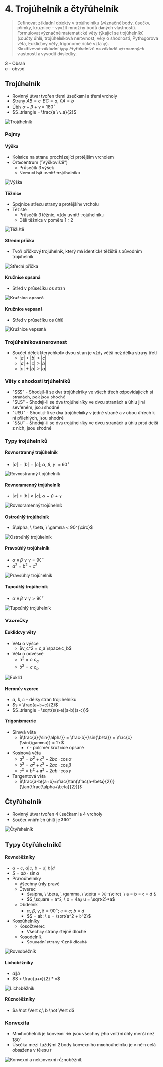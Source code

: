 # 4. Trojúhelník a čtyřúhelník

> Definovat základní objekty v trojúhelníku (význačné body, úsečky, přímky, kružnice – využít množiny bodů daných vlastností). \
> Formulovat význačné matematické věty týkající se trojúhelníků (součty úhlů, trojúhelníková nerovnost, věty o shodnosti, Pythagorova věta, Euklidovy věty, trigonometrické vztahy). \
> Klasifikovat základní typy čtyřúhelníků na základě významných vlastností a vyvodit důsledky.

$S$ - Obsah \
$o$ - obvod

## Trojúhelník

- Rovinný útvar tvořen třemi úsečkami a třemi vrcholy
- Strany $AB = c$, $BC = a$, $CA = b$
- Úhly $\alpha + \beta + \gamma = 180^{\circ}$
- $S_\triangle = \frac{a \ v_a}{2}$

![Trojúhelník](./trojuhelnik.png)

### Pojmy

#### Výška

- Kolmice na stranu procházející protějším vrcholem
- Ortocentrum (”Výškoviště”)
  - Průsečík 3 výšek
  - Nemusí být uvnitř trojúhelníku

![Výška](./vyska.png)

#### Těžnice

- Spojnice středu strany a protějšího vrcholu
- Těžiště
  - Průsečík 3 těžnic, vždy uvnitř trojúhelníku
  - Dělí těžnice v poměru $1:2$

![Těžiště](./teziste.png)

#### Střední příčka

- Tvoří příčkový trojúhelník, který má identické těžiště s původním trojúhelník

![Střední příčka](./stredni_pricka.png)

#### Kružnice opsaná

- Střed v průsečíku os stran

![Kružnice opsaná](./kruznice_opsana.png)

#### Kružnice vepsaná

- Střed v průsečíku os úhlů

![Kružnice vepsaná](./kruznice_vepsana.png)

### Trojúhelníková nerovnost

- Součet délek kterýchkoliv dvou stran je vždy větší než délka strany třetí
  - $|a|+|b| > |c|$
  - $|a|+|c| > |b|$
  - $|c|+|b| > |a|$

### Věty o shodosti trjúhelníků

- "SSS" - Shodují-li se dva trojúhelníky ve všech třech odpovídajících si stranách, pak jsou shodné
- "SUS" - Shodují-li se dva trojúhelníky ve dvou stranách a úhlu jimi sevřeném, jsou shodné
- "USU" - Shodují-li se dva trojúhelníky v jedné straně a v obou úhlech k ní přilehlých, jsou shodné
- "SSU" - Shodují-li se dva trojúhelníky ve dvou stranách a úhlu proti delší z nich, jsou shodné

### Typy trojúhelníků

#### Rovnostranný trojúhelník

- $|a|=|b|=|c|;\ \alpha ,\ \beta, \ \gamma \ = 60^{\circ}$

![Rovnostranný trojúhelník](./rovnostranny_trojuhelnik.png)

#### Rovnoramenný trojúhelník

- $|a|=|b| \neq |c|; \ \alpha =\beta \neq \gamma$

![Rovnoramenný trojúhelník](./rovnoramenny_trojuhelnik.png)

#### Ostroúhlý trojúhelník

- $\alpha, \ \beta, \ \gamma < 90^{\circ}$

![Ostroúhlý trojúhelník](./ostrouhly_trojuhelnik.png)

#### Pravoúhlý trojúhelník

- $\alpha \lor \beta \lor \gamma = 90^{\circ}$
- $a^2 = b^2 + c^2$

![Pravoúhlý trojúhelník](./pravouhly_trojuhelnik.png)

#### Tupoúhlý trojúhelník

- $\alpha \lor \beta \lor \gamma > 90^{\circ}$

![Tupoúhlý trojúhelník](./tupouhly_trojuhelnik.png)

### Vzorečky

#### Euklidovy věty

- Věta o výšce
  - $v_c^2 = c_a \space c_b$
- Věta o odvěsně
  - $a^2 = c \ c_a$
  - $b^2=c \ c_b$

![Euklid](./euklid.png)

#### Heronův vzorec

- $a$, $b$, $c$ - délky stran trojúhelníku
- $s =  \frac{a+b+c}{2}$
- $S_\triangle = \sqrt{s(s-a)(s-b)(s-c)}$

#### Trigoniometrie

- Sinová věta
  - $\frac{a}{\sin{\alpha}} = \frac{b}{\sin{\beta}} = \frac{c}{\sin{\gamma}} = 2r $
    - $r$ - poloměr kružnice opsané
- Kosinová věta
  - $a^2 = b^2 + c^2 - 2bc \cdot \cos{\alpha}$
  - $b^2 = a^2 + c^2 - 2ac \cdot \cos{\beta}$
  - $c^2 = b^2 + a^2 - 2ab \cdot \cos{\gamma}$
- Tangentová věta
  - $\frac{a-b}{a+b}=\frac{\tan(\frac{a-\beta}{2})}{\tan(\frac{\alpha+\beta}{2})}$

## Čtyřúhelník

- Rovinný útvar tvořen 4 úsečkami a 4 vrcholy
- Součet vnitřních úhlů je $360^{\circ}$

![Čtyřúhelník](./ctyruhelnik.png)

## Typy čtyřúhelníků

#### Rovnoběžníky

- $a = c, \ a|c; \ b = d, \ b|d$
- $S = ab \cdot \sin{\alpha}$
- Pravoúhelníky
  - Všechny úhly pravé
  - Čtverec
    - $\alpha, \ \beta, \ \gamma, \ \delta = 90^{\circ}; \ a = b = c = d $
    - $S_\square = a^2; \ o = 4a;\ u = \sqrt{2}*a$
  - Obdelník
    - $\alpha,\ \beta,\ \gamma,\ \delta = 90^{\circ} ; \ a = c; \ b = d$
    - $S = ab; \ u = \sqrt{a^2 + b^2}$
- Kosoúhelníky
  - Kosočtverec
    - Všechny strany stejně dlouhé
  - Kosodelník
    - Sousední strany různě dlouhé

![Rovnoběžník](./rovnobeznik.png)

#### Lichoběžníky

- $a\|b$
- $S = \frac{a+c}{2} * v$

![Lichoběžník](./lichobeznik.png)

#### Různoběžníky

- $a \not \Vert c,\ b \not \Vert d$

### Konvexita

- Mnohoúhelník je konvexní $\iff$ jsou všechny jeho vnitřní úhly menší než $180^{\circ}$
- Úsečka mezi každými 2 body konvexního mnohoúhelníku je v něm celá obsažena v tělesu $t$

![Konvexní a nekonvexní různoběžník](./konvexita.png)
